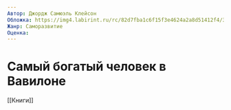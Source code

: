 ```yaml
---
Автор: Джордж Самюэль Клейсон
Обложка: https://img4.labirint.ru/rc/82d7fba1c6f15f3e4624a2a8d51412f4/363x561q80/books43/420744/cover.jpg?1644485104
Жанр: Саморазвитие
Оценка: 
---
```


# Самый богатый человек в Вавилоне

[[Книги]]
